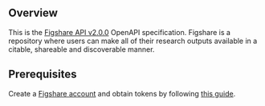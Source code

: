 ## Overview

This is the [Figshare API v2.0.0](https://docs.figshare.com/) OpenAPI specification. Figshare is a repository where users can make all of their research outputs available in a citable, shareable and discoverable manner.
## Prerequisites

 Create a [Figshare account](https://figshare.com/account/register) and obtain tokens by following [this guide](https://figshare.com/account/applications).

